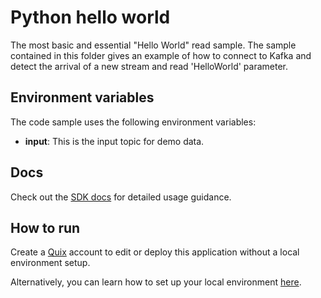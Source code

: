 # Python hello world

The most basic and essential "Hello World" read sample. The sample contained in this folder gives an example of how to connect to Kafka and detect the arrival of a new stream and read 'HelloWorld' parameter.

## Environment variables

The code sample uses the following environment variables:

- **input**: This is the input topic for demo data.

## Docs

Check out the [SDK docs](https://docs.quix.io/sdk-intro.html) for detailed usage guidance.

## How to run
Create a [Quix](https://portal.platform.quix.ai/self-sign-up?xlink=github) account to edit or deploy this application without a local environment setup.

Alternatively, you can learn how to set up your local environment [here](https://docs.quix.io/sdk/python-setup.html).
